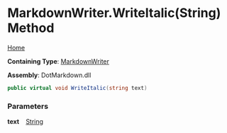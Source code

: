 # MarkdownWriter\.WriteItalic\(String\) Method

[Home](../../../README.md)

**Containing Type**: [MarkdownWriter](../README.md)

**Assembly**: DotMarkdown\.dll

```csharp
public virtual void WriteItalic(string text)
```

### Parameters

**text** &ensp; [String](https://docs.microsoft.com/en-us/dotnet/api/system.string)